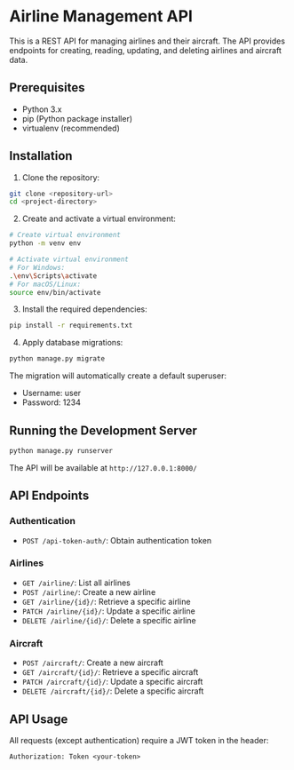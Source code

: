 # Airline Management API

This is a REST API for managing airlines and their aircraft. The API provides endpoints for creating, reading, updating, and deleting airlines and aircraft data.

## Prerequisites

- Python 3.x
- pip (Python package installer)
- virtualenv (recommended)

## Installation

1. Clone the repository:

```bash
git clone <repository-url>
cd <project-directory>
```

2. Create and activate a virtual environment:

```bash
# Create virtual environment
python -m venv env

# Activate virtual environment
# For Windows:
.\env\Scripts\activate
# For macOS/Linux:
source env/bin/activate
```

3. Install the required dependencies:

```bash
pip install -r requirements.txt
```

4. Apply database migrations:

```bash
python manage.py migrate
```

The migration will automatically create a default superuser:

- Username: user
- Password: 1234

## Running the Development Server

```bash
python manage.py runserver
```

The API will be available at `http://127.0.0.1:8000/`

## API Endpoints

### Authentication

- `POST /api-token-auth/`: Obtain authentication token

### Airlines

- `GET /airline/`: List all airlines
- `POST /airline/`: Create a new airline
- `GET /airline/{id}/`: Retrieve a specific airline
- `PATCH /airline/{id}/`: Update a specific airline
- `DELETE /airline/{id}/`: Delete a specific airline

### Aircraft

- `POST /aircraft/`: Create a new aircraft
- `GET /aircraft/{id}/`: Retrieve a specific aircraft
- `PATCH /aircraft/{id}/`: Update a specific aircraft
- `DELETE /aircraft/{id}/`: Delete a specific aircraft

## API Usage

All requests (except authentication) require a JWT token in the header:

```
Authorization: Token <your-token>
```

